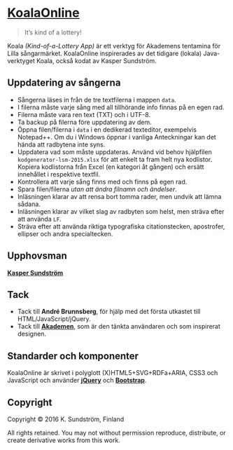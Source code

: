 # [KoalaOnline](http://koala.ksundstrom.fi/)

> It’s kind of a lottery!

Koala *(Kind-of-a-Lottery App)* är ett verktyg för Akademens tentamina för Lilla sångarmärket. KoalaOnline inspirerades av det tidigare (lokala) Java-verktyget Koala, också kodat av Kasper Sundström.


## Uppdatering av sångerna

* Sångerna läses in från de tre textfilerna i mappen `data`.
* I filerna måste varje sång med all tillhörande info finnas på en egen rad.
* Filerna måste vara ren text (TXT) och i UTF-8.
* Ta backup på filerna före uppdatering av dem.
* Öppna filen/filerna i `data` i en dedikerad texteditor, exempelvis Notepad++. Om du i Windows öppnar i vanliga Anteckningar kan det hända att radbytena inte syns.
* Uppdatera vad som måste uppdateras. Använd vid behov hjälpfilen `kodgenerator-lsm-2015.xlsx` för att enkelt ta fram helt nya kodlistor. Kopiera kodlistorna från Excel (en kategori åt gången) och ersätt innehållet i respektive textfil.
* Kontrollera att varje sång finns med och finns på egen rad.
* Spara filen/filerna *utan att ändra filnamn och ändelser*.
* Inläsningen klarar av att rensa bort tomma rader, men undvik att lämna sådana.
* Inläsningen klarar av vilket slag av radbyten som helst, men sträva efter att använda `LF`.
* Sträva efter att använda riktiga typografiska citationstecken, apostrofer, ellipser och andra specialtecken.


## Upphovsman

**[Kasper Sundström](https://twitter.com/ksundstrom)**


## Tack

* Tack till **André Brunnsberg**, för hjälp med det första utkastet till HTML/JavaScript/jQuery.
* Tack till **[Akademen](https://twitter.com/akademen)**, som är den tänkta användaren och som inspirerat designen.


## Standarder och komponenter

KoalaOnline är skrivet i polyglott (X)HTML5+SVG+RDFa+ARIA, CSS3 och JavaScript och använder **[jQuery](http://jquery.com/)** och **[Bootstrap](http://getbootstrap.com/)**.


## Copyright

Copyright © 2016 K. Sundström, Finland

All rights retained. You may not without permission reproduce, distribute, or create derivative works from this work.
